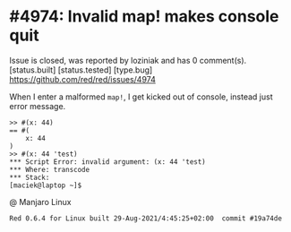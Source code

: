 
#4974: Invalid map! makes console quit
================================================================================
Issue is closed, was reported by loziniak and has 0 comment(s).
[status.built] [status.tested] [type.bug]
<https://github.com/red/red/issues/4974>

When I enter a malformed `map!`, I get kicked out of console, instead just error message.
```
>> #(x: 44)
== #(
    x: 44
)
>> #(x: 44 'test)
*** Script Error: invalid argument: (x: 44 'test)
*** Where: transcode
*** Stack: 
[maciek@laptop ~]$
```

@ Manjaro Linux
```
Red 0.6.4 for Linux built 29-Aug-2021/4:45:25+02:00  commit #19a74de
```


